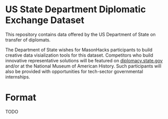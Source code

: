 # US State Department Diplomatic Exchange Dataset
This repository contains data offered by the US Department of State on transfer of diplomats.

The Department of State wishes for MasonHacks participants to build creative data visialization tools for this dataset. Competitors who build innovative representative solutions will be featured on [diplomacy.state.gov](https://diplomacy.state.gov/) and/or at the National Museum of American History. Such participants will also be provided with opportunities for tech-sector governmental internships.

# Format
TODO
